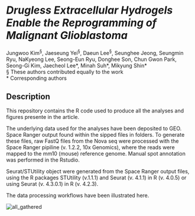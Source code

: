 # *Drugless Extracellular Hydrogels Enable the Reprogramming of Malignant Glioblastoma*
Jungwoo Kim<sup>§</sup>, Jaeseung Yei<sup>§</sup>, Daeun Lee<sup>§</sup>, Seunghee Jeong, Seungmin Ryu, NaKyeong Lee, Seong-Eun Ryu, Donghee Son, Chun Gwon Park, Seong-Gi Kim, Jaecheol Lee\*, Minah Suh\*, Mikyung Shin\*<br>
§ These authors contributed equally to the work<br>
&ast; Corresponding authors


## Description
This repository contains the R code used to produce all the analyses and figures presente in the article.<br>

The underlying data used for the analyses have been deposited to GEO. Space Ranger output found within the sipped files in folders. To generate these files, raw FastQ files from the Nova seq were processed with the Space Ranger pipiline (v. 1.2.2, 10x Genomics), where the reads were mapped to the mm10 (mouse) reference genome. Manual spot annotation was performed in the Rstudio.<br>

Seurat/STUtility object were generated from the Space Ranger output files, using the R packages STUtility (v.1.1.1) and Seurat (v. 4.1.1) in R (v. 4.0.5) or using Seurat (v. 4.3.0.1) in R (v. 4.2.3).<br>

The data processing workflows have been illustrated here.<br>


![all_gathered](https://github.com/user-attachments/assets/c3f8d8cc-6e47-4353-9385-7d19119f3704)

